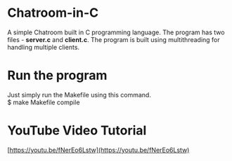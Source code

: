 # Chatroom-in-C

A simple Chatroom built in C programming language. The program has two files - <b>server.c</b> and <b>client.c</b>. The program is built using multithreading for handling multiple clients.

# Run the program
Just simply run the Makefile using this command. <br/>
$ make Makefile compile

# YouTube Video Tutorial
[https://youtu.be/fNerEo6Lstw](https://youtu.be/fNerEo6Lstw)
